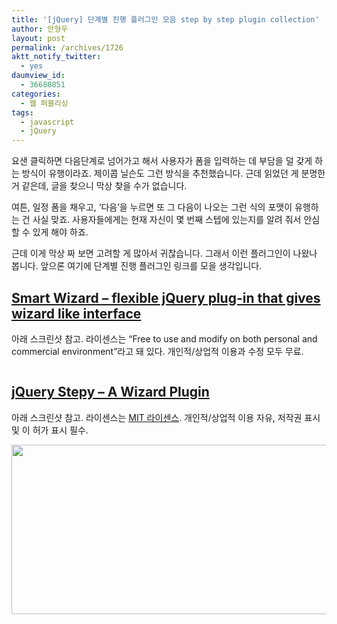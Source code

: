 ```yaml
---
title: '[jQuery] 단계별 진행 플러그인 모음 step by step plugin collection'
author: 안형우
layout: post
permalink: /archives/1726
aktt_notify_twitter:
  - yes
daumview_id:
  - 36680851
categories:
  - 웹 퍼블리싱
tags:
  - javascript
  - jQuery
---
```

요샌 클릭하면 다음단계로 넘어가고 해서 사용자가 폼을 입력하는 데 부담을 덜 갖게 하는 방식이 유행이라죠. 제이콥 닐슨도 그런 방식을 추천했습니다. 근데 읽었던 게 분명한 거 같은데, 글을 찾으니 막상 찾을 수가 없습니다.

여튼, 일정 폼을 채우고, &#8216;다음&#8217;을 누르면 또 그 다음이 나오는 그런 식의 포맷이 유행하는 건 사실 맞죠. 사용자들에게는 현재 자신이 몇 번째 스텝에 있는지를 알려 줘서 안심할 수 있게 해야 하죠.

근데 이게 막상 짜 보면 고려할 게 많아서 귀찮습니다. 그래서 이런 플러그인이 나왔나 봅니다. 앞으론 여기에 단계별 진행 플러그인 링크를 모을 생각입니다.

## [Smart Wizard &#8211; flexible jQuery plug-in that gives wizard like interface][1]

아래 스크린샷 참고. 라이센스는 &#8220;Free to use and modify on both personal and commercial environment&#8221;라고 돼 있다. 개인적/상업적 이용과 수정 모두 무료.

<p style="text-align: center;">
  <a href="http://techlaboratory.net/labs/SmartWizard2/smartwizard2-validation.php"><img class="  aligncenter" src="https://mytory.net/uploads/legacy/smart-wizard.png" alt="" /></a>
</p>

## [jQuery Stepy &#8211; A Wizard Plugin][2]

아래 스크린샷 참고. 라이센스는 [MIT 라이센스][3]. 개인적/상업적 이용 자유, 저작권 표시 및 이 허가 표시 필수.

[<img class="aligncenter" src="https://mytory.net/uploads/legacy/stepy.jpg" alt="" width="529" height="271" />][2]

 [1]: http://techlaboratory.net/products.php?product=smartwizard
 [2]: https://github.com/wbotelhos/stepy
 [3]: http://ko.wikipedia.org/wiki/MIT_%ED%97%88%EA%B0%80%EC%84%9C